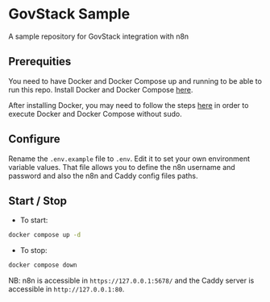 # GovStack Sample

A sample repository for GovStack integration with n8n

## Prerequities

You need to have Docker and Docker Compose up and running to be able to run this repo.
Install Docker and Docker Compose [here](https://docs.docker.com/).

After installing Docker, you may need to follow the steps [here](https://docs.docker.com/engine/install/linux-postinstall/#manage-docker-as-a-non-root-user) in order to execute Docker and Docker Compose without sudo.

## Configure

Rename the `.env.example` file to `.env`. Edit it to set your own environment variable values. That file allows you to define the n8n username and password and also the n8n and Caddy config files paths.

## Start / Stop

- To start:

```bash
docker compose up -d
```

- To stop:

```bash
docker compose down
```

NB: n8n is accessible in `https://127.0.0.1:5678/` and the Caddy server is accessible in `http://127.0.0.1:80`.
